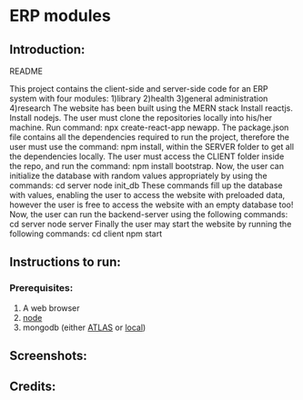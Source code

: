 # ERP modules

## Introduction:

README	

This project contains the client-side and server-side code for an ERP system with four modules:
1)library
2)health
3)general administration
4)research
The website has been built using the MERN stack
Install reactjs.
Install nodejs.
The user must clone the repositories locally into his/her machine. 
Run command: npx create-react-app newapp.
The package.json file contains all the dependencies required to run the project, therefore the user must use the command: npm install, within the SERVER folder to get all the dependencies locally.
The user must access the CLIENT folder inside the repo, and run the command: 				npm install bootstrap.
Now, the user can initialize the database with random values appropriately by using the commands:
cd server
node init_db
These commands fill up the database with values, enabling the user to access the website with preloaded data, however the user is free to access the website with an empty database too!
Now, the user can run the backend-server using the following commands:
cd server
node server
Finally the user may start the website by running the following commands:
cd client
npm start


## Instructions to run:

### Prerequisites:
1) A web browser
2) [node](https://nodejs.org/en/)
3) mongodb (either [ATLAS](https://www.mongodb.com/atlas/database) or [local](https://www.mongodb.com/))

## Screenshots:

## Credits:





